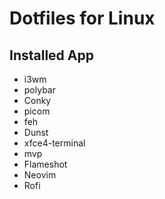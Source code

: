 # Dotfiles for Linux

## Installed App
- i3wm
- polybar
- Conky
- picom
- feh
- Dunst
- xfce4-terminal
- mvp
- Flameshot
- Neovim
- Rofi
